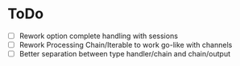 # ToDo

- [ ] Rework option complete handling with sessions
- [ ] Rework Processing Chain/Iterable to work go-like with channels
- [ ] Better separation between type handler/chain and chain/output
